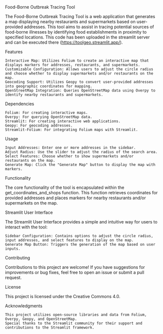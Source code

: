 Food-Borne Outbreak Tracing Tool

The Food-Borne Outbreak Tracing Tool is a web application that generates a map displaying nearby restaurants and supermarkets based on user-provided addresses. This tool aims to assist in tracing potential sources of food-borne illnesses by identifying food establishments in proximity to specified locations. This code has been uploaded in the streamlit server and can be executed there (https://toolgeo.streamlit.app/).

Features

    Interactive Map: Utilizes Folium to create an interactive map that displays markers for addresses, restaurants, and supermarkets.
    Customizable Configuration: Allows users to adjust the circle radius and choose whether to display supermarkets and/or restaurants on the map.
    Geocoding Support: Utilizes Geopy to convert user-provided addresses into geographic coordinates for mapping.
    OpenStreetMap Integration: Queries OpenStreetMap data using Overpy to identify nearby restaurants and supermarkets.

Dependencies

    Folium: For creating interactive maps.
    Overpy: For querying OpenStreetMap data.
    Streamlit: For creating interactive web applications.
    Geopy: For geocoding addresses.
    Streamlit-Folium: For integrating Folium maps with Streamlit.

Usage

    Input Addresses: Enter one or more addresses in the sidebar.
    Adjust Radius: Use the slider to adjust the radius of the search area.
    Select Features: Choose whether to show supermarkets and/or restaurants on the map.
    Generate Map: Click the "Generate Map" button to display the map with markers.

Functionality

The core functionality of the tool is encapsulated within the get_coordinates_and_shops function. This function retrieves coordinates for provided addresses and places markers for nearby restaurants and/or supermarkets on the map.

Streamlit User Interface

The Streamlit User Interface provides a simple and intuitive way for users to interact with the tool:

    Sidebar Configuration: Contains options to adjust the circle radius, input addresses, and select features to display on the map.
    Generate Map Button: Triggers the generation of the map based on user inputs.

Contributing

Contributions to this project are welcome! If you have suggestions for improvements or bug fixes, feel free to open an issue or submit a pull request.

License

This project is licensed under the Creative Commons 4.0.

Acknowledgments

    This project utilizes open-source libraries and data from Folium, Overpy, Geopy, and OpenStreetMap.
    Special thanks to the Streamlit community for their support and contributions to the Streamlit framework.


